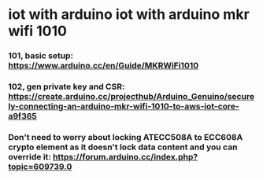 # iot with arduino iot with arduino mkr wifi 1010

### 101, basic setup: https://www.arduino.cc/en/Guide/MKRWiFi1010
### 102, gen private key and CSR: https://create.arduino.cc/projecthub/Arduino_Genuino/securely-connecting-an-arduino-mkr-wifi-1010-to-aws-iot-core-a9f365 
### Don't need to worry about locking ATECC508A to ECC608A crypto element as it doesn't lock data content and you can override it: https://forum.arduino.cc/index.php?topic=609739.0

